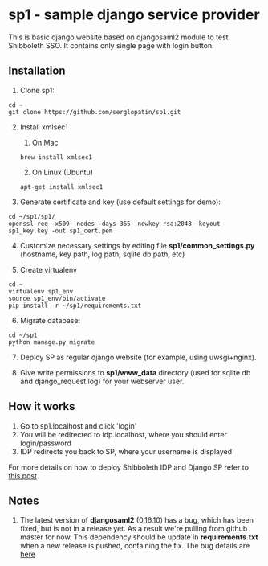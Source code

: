 # sp1 - sample django service provider

This is basic django website based on djangosaml2 module to test Shibboleth SSO. It contains only single page with login button.

## Installation
1. Clone sp1:
  ```
cd ~
git clone https://github.com/serglopatin/sp1.git
```

2. Install xmlsec1
    1. On Mac
      ```
      brew install xmlsec1
      ```
    2. On Linux (Ubuntu)
      ```
      apt-get install xmlsec1
      ```

3. Generate certificate and key (use default settings for demo):
  ```
cd ~/sp1/sp1/
openssl req -x509 -nodes -days 365 -newkey rsa:2048 -keyout sp1_key.key -out sp1_cert.pem
```

4. Customize necessary settings by editing file **sp1/common_settings.py** (hostname, key path, log path, sqlite db path, etc)

5. Create virtualenv
  ```
cd ~
virtualenv sp1_env
source sp1_env/bin/activate
pip install -r ~/sp1/requirements.txt
```

6. Migrate database:
  ```
cd ~/sp1
python manage.py migrate
```

7. Deploy SP as regular django website (for example, using uwsgi+nginx).

8. Give write permissions to **sp1/www_data** directory (used for sqlite db and django_request.log) for your webserver user.

## How it works
1. Go to sp1.localhost and click 'login'
2. You will be redirected to idp.localhost, where you should enter login/password
3. IDP redirects you back to SP, where your username is displayed

For more details on how to deploy Shibboleth IDP and Django SP refer to [this post](http://codeinpython.blogspot.com/2015/11/how-to-setup-shibboleth-identity.html).


## Notes
1. The latest version of **djangosaml2** (0.16.10) has a bug, which has been fixed, but is not in a release yet. As a result
we're pulling from github master for now. This dependency should be update in **requirements.txt** when a new release is
pushed, containing the fix. The bug details are [here](https://github.com/knaperek/djangosaml2/pull/105)
